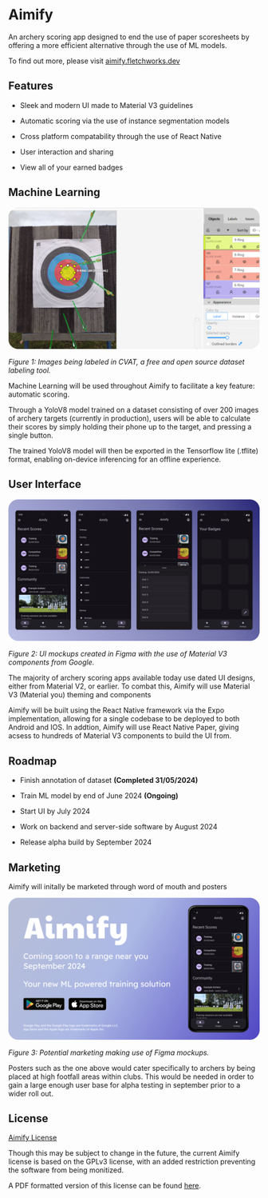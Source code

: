 
# Aimify

An archery scoring app designed to end the use of paper scoresheets by offering a more efficient alternative through the use of ML models.

To find out more, please visit [aimify.fletchworks.dev](https://aimify.fletchworks.dev)


## Features

- Sleek and modern UI made to Material V3 guidelines

- Automatic scoring via the use of instance segmentation models

- Cross platform compatability through the use of React Native

- User interaction and sharing

- View all of your earned badges


## Machine Learning

![image](https://github.com/ScapularSteam/aimify/blob/main/misc/Frame%203.png?raw=true)

*Figure 1: Images being labeled in CVAT, a free and open source dataset labeling tool.*

Machine Learning will be used throughout Aimify to facilitate a key feature: automatic scoring. 

Through a YoloV8 model trained on a dataset consisting of over 200 images of archery targets (currently in production), users will be able to calculate their scores by simply holding their phone up to the target, and pressing a single button.

The trained YoloV8 model will then be exported in the Tensorflow lite (.tflite) format, enabling on-device inferencing for an offline experience.

## User Interface

![image](https://github.com/ScapularSteam/aimify/blob/main/misc/Frame%202.png?raw=true)

*Figure 2: UI mockups created in Figma with the use of Material V3 components from Google.*

The majority of archery scoring apps available today use dated UI designs, either from Material V2, or earlier. To combat this, Aimify will use Material V3 (Material you) theming and components

Aimify will be built using the React Native framework via the Expo implementation, allowing for a single codebase to be deployed to both Android and IOS. In addtion, Aimify will use React Native Paper, giving acsess to hundreds of Material V3 components to build the UI from.
## Roadmap

- Finish annotation of dataset **(Completed 31/05/2024)**

- Train ML model by end of June 2024 **(Ongoing)**

- Start UI by July 2024

- Work on backend and server-side software by August 2024

- Release alpha build by September 2024
  
## Marketing

Aimify will initally be marketed through word of mouth and posters

![image](https://github.com/ScapularSteam/aimify/blob/main/misc/Frame%201.png?raw=true)

*Figure 3: Potential marketing making use of Figma mockups.*

Posters such as the one above would cater specifically to archers by being placed at high footfall areas within clubs. This would be needed in order to gain a large enough user base for alpha testing in september prior to a wider roll out.
## License

[Aimify License](https://github.com/ScapularSteam/aimify/blob/main/license.txt)

Though this may be subject to change in the future, the current Aimify license is based on the GPLv3 license, with an added restriction preventing the software from being monitized.

A PDF formatted version of this license can be found [here](https://github.com/ScapularSteam/aimify/blob/main/license.pdf).
